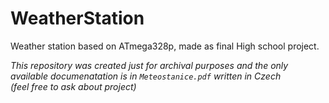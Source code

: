 # WeatherStation
Weather station based on ATmega328p, made as final High school project.

*This repository was created just for archival purposes and the only available documenatation is in `Meteostanice.pdf` written in Czech\
(feel free to ask about project)*
